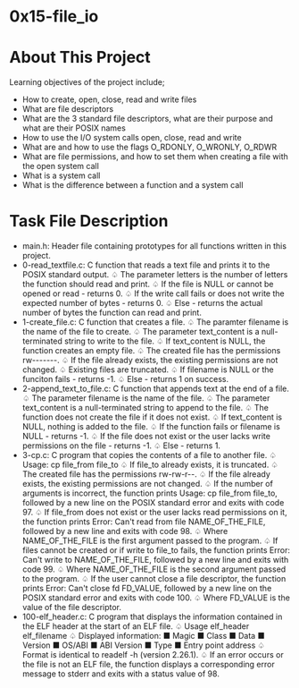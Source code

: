 0x15-file_io
===================

About This Project
===========================
Learning objectives of the project include;

* How to create, open, close, read and write files
* What are file descriptors
* What are the 3 standard file descriptors, what are their purpose and what are their POSIX names
* How to use the I/O system calls open, close, read and write
* What are and how to use the flags O_RDONLY, O_WRONLY, O_RDWR
* What are file permissions, and how to set them when creating a file with the open system call
* What is a system call
* What is the difference between a function and a system call

Task File Description
==============================
* main.h: Header file containing prototypes for all functions written in this project.
* 0-read_textfile.c: C function that reads a text file and prints it to the POSIX standard output.
	♤ The parameter letters is the number of letters the function should read and print.
	♤ If the file is NULL or cannot be opened or read - returns 0.
	♤ If the write call fails or does not write the expected number of bytes - returns 0.
	♤ Else - returns the actual number of bytes the function can read and print.
* 1-create_file.c: C function that creates a file.
	♤ The paramter filename is the name of the file to create.
	♤ The parameter text_content is a null-terminated string to write to the file.
	♤ If text_content is NULL, the function creates an empty file.
	♤ The created file has the permissions rw-------.
	♤ If the file already exists, the existing permissions are not changed.
	♤ Existing files are truncated.
	♤ If filename is NULL or the funciton fails - returns -1.
	♤ Else - returns 1 on success.
* 2-append_text_to_file.c: C function that appends text at the end of a file.
	♤ The parameter filename is the name of the file.
	♤ The parameter text_content is a null-terminated string to append to the file.
	♤ The function does not create the file if it does not exist.
	♤ If text_content is NULL, nothing is added to the file.
	♤ If the function fails or filename is NULL - returns -1.
	♤ If the file does not exist or the user lacks write permissions on the file - returns -1.
	♤ Else - returns 1.
* 3-cp.c: C program that copies the contents of a file to another file.
	♤ Usage: cp file_from file_to
	♤ If file_to already exists, it is truncated.
	♤ The created file has the permissions rw-rw-r--.
	♤ If the file already exists, the existing permissions are not changed.
	♤ If the number of arguments is incorrect, the function prints Usage: cp file_from file_to, followed by a new line on the POSIX standard error and exits with code 97.
	♤ If file_from does not exist or the user lacks read permissions on it, the function prints Error: Can't read from file NAME_OF_THE_FILE, followed by a new line and exits with code 98.
	♤ Where NAME_OF_THE_FILE is the first argument passed to the program.
	♤ If files cannot be created or if write to file_to fails, the function prints Error: Can't write to NAME_OF_THE_FILE, followed by a new line and exits with code 99.
	♤ Where NAME_OF_THE_FILE is the second argument passed to the program.
	♤ If the user cannot close a file descriptor, the function prints Error: Can't close fd FD_VALUE, followed by a new line on the POSIX standard error and exits with code 100.
	♤ Where FD_VALUE is the value of the file descriptor.
* 100-elf_header.c: C program that displays the information contained in the ELF header at the start of an ELF file.
	♤ Usage elf_header elf_filename
	♤ Displayed information:
	    ■ Magic
	    ■ Class
	    ■ Data
	    ■ Version
	    ■ OS/ABI
	    ■ ABI Version
	    ■ Type
	    ■ Entry point address
	♤ Format is identical to readelf -h (version 2.26.1).
	♤ If an error occurs or the file is not an ELF file, the function displays a corresponding error message to stderr and exits with a status value of 98.
